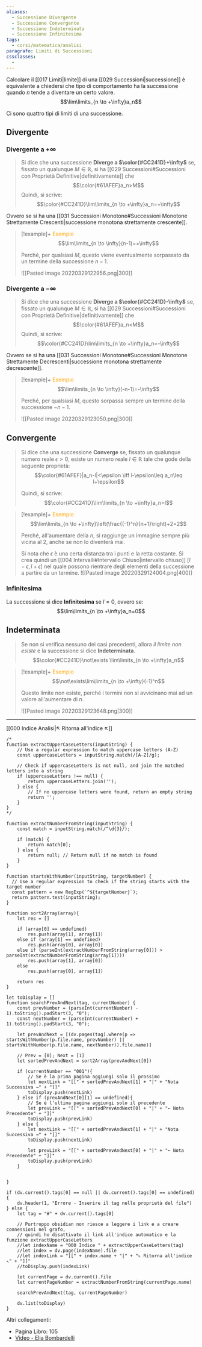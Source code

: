 ```yaml
---
aliases: 
  - Successione Divergente
  - Successione Convergente
  - Successione Indeterminata
  - Successione Infinitesima
tags:
  - corsi/matematica/analisi
paragrafo: Limiti di Successioni
cssclasses:
  - 
---
```

Calcolare il [[017 Limiti|limite]] di una [[029 Successioni|successione]] è equivalente a chiedersi che tipo di comportamento ha la successione quando $n$ tende a diventare un certo valore. 
$$\lim\limits_{n \to +\infty}a_n$$

Ci sono quattro tipi di limiti di una successione.

## Divergente
### Divergente a $+\infty$

>Si dice che una successione **Diverge a $\color{#CC241D}+\infty$** se, fissato un qualunque $M\in \mathbb{R}$, si ha [[029 Successioni#Successioni con Proprietà Definitive|definitivamente]] che $$\color{#61AFEF}a_n>M$$
>Quindi, si scrive: $$\color{#CC241D}\lim\limits_{n \to +\infty}a_n=+\infty$$

Ovvero se si ha una [[031 Successioni Monotone#Successioni Monotone Strettamente Crescenti|successione monotona strettamente crescente]].

> [!example]+ <font color="orange">Esempio</font>
>$$\lim\limits_{n \to \infty}(n-1)=+\infty$$
>
>Perché, per qualsiasi $M$, questo viene eventualmente sorpassato da un termine della successione $n-1$.
>
>![[Pasted image 20220329122956.png|300]] 

### Divergente a $-\infty$

>Si dice che una successione **Diverge a $\color{#CC241D}-\infty$** se, fissato un qualunque $M\in \mathbb{R}$, si ha [[029 Successioni#Successioni con Proprietà Definitive|definitivamente]] che $$\color{#61AFEF}a_n<M$$
>Quindi, si scrive: $$\color{#CC241D}\lim\limits_{n \to +\infty}a_n=-\infty$$

Ovvero se si ha una [[031 Successioni Monotone#Successioni Monotone Strettamente Decrescenti|successione monotona strettamente decrescente]].

> [!example]+ <font color="orange">Esempio</font>
>$$\lim\limits_{n \to \infty}(-n-1)=-\infty$$
>
>Perché, per qualsiasi $M$, questo sorpassa sempre un termine della successione $-n−1$.
>
>![[Pasted image 20220329123050.png|300]]

## Convergente
>Si dice che una successione **Converge** se, fissato un qualunque numero reale $\epsilon>0$, esiste un numero reale $l\in\mathbb{R}$ tale che gode della seguente proprietà:
>$$\color{#61AFEF}|a_n-l|<\epsilon \iff l-\epsilon\leq a_n\leq l+\epsilon$$
>
>Quindi, si scrive: 
>$$\color{#CC241D}\lim\limits_{n \to +\infty}a_n=l$$

> [!example]+ <font color="orange">Esempio</font>
>$$\lim\limits_{n \to +\infty}\left(\frac{(-1)^n}{n+1}\right)+2=2$$
>
>Perché, all'aumentare della $n$, si raggiunge un immagine sempre più vicina al $2$, anche se non lo diventerà mai. 
>
>Si nota che $\epsilon$ è una certa distanza tra i punti e la retta costante. Si crea quindi un [[004 Intervalli#Intervallo Chiuso|intervallo chiuso]] $[l-\epsilon, l+\epsilon]$ nel quale possono rientrare degli elementi della successione a partire da un termine.
>![[Pasted image 20220329124004.png|400]]

### Infinitesima
La successione si dice **Infinitesima** se $l = 0$, ovvero se: $$\lim\limits_{n \to +\infty}a_n=0$$



## Indeterminata
>Se non si verifica nessuno dei casi precedenti, allora *il limite non esiste* e la successione si dice **Indeterminata**.
>$$\color{#CC241D}\not\exists \lim\limits_{n \to +\infty}a_n$$


> [!example]+ <font color="orange">Esempio</font>
>$$\not\exists\lim\limits_{n \to +\infty}(-1)^n$$
>
>Questo limite non esiste, perché i termini non si avvicinano mai ad un valore all'aumentare di $n$.
>
>![[Pasted image 20220329123648.png|300]]


___
[[000 Indice Analisi|↖ Ritorna all'indice ↖]]

```dataviewjs
/*
function extractUpperCaseLetters(inputString) {
	// Use a regular expression to match uppercase letters (A-Z)
	const uppercaseLetters = inputString.match(/[A-Z]/g);
	
	// Check if uppercaseLetters is not null, and join the matched letters into a string
	if (uppercaseLetters !== null) {
		return uppercaseLetters.join('');
	} else {
	    // If no uppercase letters were found, return an empty string
	    return '';
	}
}
*/

function extractNumberFromString(inputString) {
	const match = inputString.match(/^\d{3}/);
	
	if (match) {
		return match[0];
	} else {
		return null; // Return null if no match is found
	}
}

function startsWithNumber(inputString, targetNumber) {
  // Use a regular expression to check if the string starts with the target number
  const pattern = new RegExp(`^${targetNumber}`);
  return pattern.test(inputString);
}

function sort2Array(array){
	let res = []
	
	if (array[0] == undefined)
		res.push(array[1], array[1])
	else if (array[1] == undefined)
		res.push(array[0], array[0])
	else if (parseInt(extractNumberFromString(array[0])) > parseInt(extractNumberFromString(array[1])))
		res.push(array[1], array[0])
	else
		res.push(array[0], array[1])
	
	return res
}

let toDisplay = []
function searchPrevAndNext(tag, currentNumber) {
	const prevNumber = (parseInt(currentNumber) - 1).toString().padStart(3, "0");
	const nextNumber = (parseInt(currentNumber) + 1).toString().padStart(3, "0");
	
	let prevAndNext = [(dv.pages(tag).where(p => startsWithNumber(p.file.name, prevNumber) || startsWithNumber(p.file.name, nextNumber)).file.name)]
	
	// Prev = [0]; Next = [1]
	let sortedPrevAndNext = sort2Array(prevAndNext[0])
	
	if (currentNumber == "001"){ 
		// Se è la prima pagina aggiungi solo il prossimo
		let nextLink = "[[" + sortedPrevAndNext[1] + "|" + "Nota Successiva →" + "]]"
		toDisplay.push(nextLink)
	} else if (prevAndNext[0][1] == undefined){
		// Se è l'ultima pagina aggiungi solo il precedente
		let prevLink = "[[" + sortedPrevAndNext[0] + "|" + "← Nota Precedente" + "]]"
		toDisplay.push(prevLink)
	} else {
		let nextLink = "[[" + sortedPrevAndNext[1] + "|" + "Nota Successiva →" + "]]"
		toDisplay.push(nextLink)
		
		let prevLink = "[[" + sortedPrevAndNext[0] + "|" + "← Nota Precedente" + "]]"
		toDisplay.push(prevLink)
	}
	
	
}

if (dv.current().tags[0] == null || dv.current().tags[0] == undefined){
	dv.header(1, "Errore - Inserire il tag nelle proprietà del file")
} else {
	let tag = "#" + dv.current().tags[0]

	// Purtroppo obsidian non riesce a leggere i link e a creare connessioni nel grafo,
	// quindi ho disattivato il link all'indice automatico e la funzione extractUpperCaseLetters
	//let indexName = "000 Indice " + extractUpperCaseLetters(tag)
	//let index = dv.page(indexName).file
	//let indexLink = "[[" + index.name + "|" + "↖ Ritorna all'indice ↖" + "]]"
	//toDisplay.push(indexLink)
	
	let currentPage = dv.current().file
	let currentPageNumber = extractNumberFromString(currentPage.name)
	
	searchPrevAndNext(tag, currentPageNumber)
	
	dv.list(toDisplay)
}
```

Altri collegamenti: 
- Pagina Libro: 105
- [Video - Elia Bombardelli](https://www.youtube.com/watch?v=Bhy5RBwtmzs)